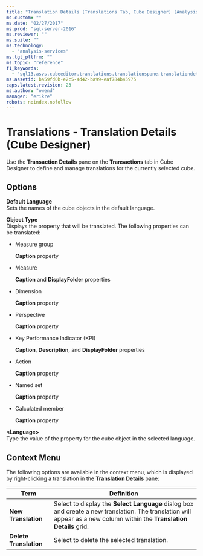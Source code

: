 ```yaml
---
title: "Translation Details (Translations Tab, Cube Designer) (Analysis Services - Multidimensional Data) | Microsoft Docs"
ms.custom: ""
ms.date: "02/27/2017"
ms.prod: "sql-server-2016"
ms.reviewer: ""
ms.suite: ""
ms.technology: 
  - "analysis-services"
ms.tgt_pltfrm: ""
ms.topic: "reference"
f1_keywords: 
  - "sql13.asvs.cubeeditor.translations.translationspane.translationdetails.f1"
ms.assetid: ba59fd0b-e2c5-4d42-ba99-eaf784b45975
caps.latest.revision: 23
ms.author: "owend"
manager: "erikre"
robots: noindex,nofollow
---
```

# Translations - Translation Details (Cube Designer)
  Use the **Transaction Details** pane on the **Transactions** tab in Cube Designer to define and manage translations for the currently selected cube.  
  
## Options  
 **Default Language**  
 Sets the names of the cube objects in the default language.  
  
 **Object Type**  
 Displays the property that will be translated. The following properties can be translated:  
  
-   Measure group  
  
     **Caption** property  
  
-   Measure  
  
     **Caption** and **DisplayFolder** properties  
  
-   Dimension  
  
     **Caption** property  
  
-   Perspective  
  
     **Caption** property  
  
-   Key Performance Indicator (KPI)  
  
     **Caption**, **Description**, and **DisplayFolder** properties  
  
-   Action  
  
     **Caption** property  
  
-   Named set  
  
     **Caption** property  
  
-   Calculated member  
  
     **Caption** property  
  
 **\<Language>**  
 Type the value of the property for the cube object in the selected language.  
  
## Context Menu  
 The following options are available in the context menu, which is displayed by right-clicking a translation in the **Translation Details** pane:  
  
|Term|Definition|  
|----------|----------------|  
|**New Translation**|Select to display the **Select Language** dialog box and create a new translation. The translation will appear as a new column within the **Translation Details** grid.|  
|**Delete Translation**|Select to delete the selected translation.|  
  
  